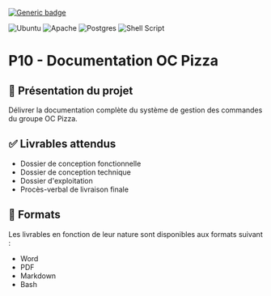 [![Generic badge](https://img.shields.io/badge/STATUT-ENCOURS-<COLOR>.svg)](https://shields.io/)

![Ubuntu](https://img.shields.io/badge/Ubuntu-E95420?style=for-the-badge&logo=ubuntu&logoColor=white)
![Apache](https://img.shields.io/badge/apache-%23D42029.svg?style=for-the-badge&logo=apache&logoColor=white)
![Postgres](https://img.shields.io/badge/postgres-%23316192.svg?style=for-the-badge&logo=postgresql&logoColor=white)
![Shell Script](https://img.shields.io/badge/shell_script-%23121011.svg?style=for-the-badge&logo=gnu-bash&logoColor=white)

# P10 - Documentation OC Pizza

## 📘 Présentation du projet
Délivrer la documentation complète du système de gestion des commandes du groupe OC Pizza.

## ✅ Livrables attendus
- Dossier de conception fonctionnelle
- Dossier de conception technique
- Dossier d'exploitation
- Procès-verbal de livraison finale

## 📁 Formats
Les livrables en fonction de leur nature sont disponibles aux formats suivant :
- Word
- PDF
- Markdown
- Bash
